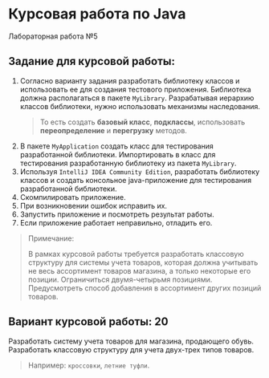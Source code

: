 # Курсовая работа по Java

Лабораторная работа №5

## Задание для курсовой работы:
   
1. Согласно варианту задания разработать библиотеку классов и использовать ее для создания тестового приложения. 
   Библиотека должна располагаться в пакете `MyLibrary`.
   Разрабатывая иерархию классов библиотеки, нужно использовать механизмы наследования.
   > То есть создать __базовый класс__, __подклассы__, использовать __переопределение__ и __перегрузку__ методов.
1. В пакете `MyApplication` создать класс для тестирования разработанной библиотеки.
   Импортировать в класс для тестирования разработанную библиотеку из пакета `MyLibrary`.
1. Используя `IntelliJ IDEA Community Edition`,
   разработать библиотеку классов и создать консольное java-приложение для тестирования разработанной библиотеки.
1. Скомпилировать приложение.
1. При возникновении ошибок исправить их.
1. Запустить приложение и посмотреть результат работы.
1. Если приложение работает неправильно, отладить его.

> Примечание:
> 
> В рамках курсовой работы требуется разработать классовую структуру для системы учета товаров, 
  которая должна учитывать не весь ассортимент товаров магазина, а только некоторые его позиции. 
  Ограничиться двумя-четырьмя позициями. Предусмотреть способ добавления в ассортимент других позиций товаров.


## Вариант курсовой работы: **20**

Разработать систему учета товаров для магазина, продающего обувь.
Разработать классовую структуру для учета двух-трех типов товаров.
 
> Например: `кроссовки`, `летние туфли`.

